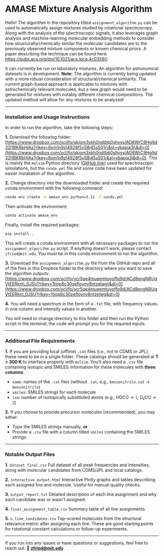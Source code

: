 # **AMASE Mixture Analysis Algorithm**

Hello! The algorithm in the repository titled `assignment_algorithm.py` can be used to automatically assign mixtures studied by rotational spectroscopy. Along with the analysis of the spectroscopic signals, it also leverages graph analysis and machine-learning molecular embedding methods to consider how structurally/chemically similar the molecular candidates are to the previously observed mixture components or known chemical priors. A paper describing the technique can be found here: https://pubs.acs.org/doi/10.1021/acs.jpca.4c03580.

It can currently be run on laboratory mixtures. An algorithm for astronomical datasets is in development.
**Note:** The algorithm is currently being updated with a more robust consideration of structural/chemical similarity. The current graph-based approach is applicable to mixtures with astrochemically relevant molecules, but a new graph would need to be generated for mixtures with notably different chemical compositions. The updated method will allow for *any* mixtures to be analyzed!

---

### **Installation and Usage Instructions**

In order to run the algorithm, take the following steps:

**1.** Download the following folder:
[https://www.dropbox.com/scl/fo/qkjom3xkh0ndtbb0shysy/AO6WrC9Hg9d32l1BKRbHjAs?rlkey=6xm1n9zl4928f5v58j45s501r\&st=vbapia3j\&dl=0](https://www.dropbox.com/scl/fo/qkjom3xkh0ndtbb0shysy/AO6WrC9Hg9d32l1BKRbHjAs?rlkey=6xm1n9zl4928f5v58j45s501r&st=vbapia3j&dl=0).
This is mainly the `molsim` Python directory ([GitHub link](https://github.com/bmcguir2/molsim)) used for spectroscopic simulations, but the `conda.yml` file and some code have been updated for easier installation of this algorithm.

**2.** Change directory into the downloaded folder and create the required conda environment with the following command:

```bash
conda env create -n amase_env python=3.11 -f conda.yml
```

Then activate the environment:

```bash
conda activate amase_env
```

Finally, install the required packages:

```bash
pip install .
```

This will create a conda environment with all necessary packages to run the `assignment_algorithm.py` script. If anything doesn't work, please contact `zfried@mit.edu`. You must be in this conda environment to run the algorithm.

**3.** Download the `assignment_algorithm.py` file from the GitHub repo and all of the files in this Dropbox folder to the directory where you want to save the algorithm outputs:
[https://www.dropbox.com/scl/fo/ycr5qe4mueemtuyoffp9d/ACd8engNRUgVtEERkm\_0JSU?rlkey=1tiop6c30zefloyny8ntzelwg\&dl=0](https://www.dropbox.com/scl/fo/ycr5qe4mueemtuyoffp9d/ACd8engNRUgVtEERkm_0JSU?rlkey=1tiop6c30zefloyny8ntzelwg&dl=0)

**4.** You will need a spectrum in the form of a `.txt` file, with frequency values in one column and intensity values in another.

You will need to change directory to this folder and then run the Python script in the terminal, the code will prompt you for the required inputs.

---

### **Additional File Requirements**

**1.** If you are providing local (offline) `.cat` files (i.e., not in CDMS or JPL), these need to be in a single folder. These catalogs should be generated at **T = 300 K** to interface properly with `molsim`. You’ll also need a `.csv` file containing isotopic and SMILES information for these molecules with **three columns**:

* `name`: names of the `.cat` files (without `.cat`, e.g., `benzonitrile.cat` → `benzonitrile`)
* `smiles`: SMILES strings for each molecule
* `iso`: number of isotopically substituted atoms (e.g., HDCO → `1`, D₂CO → `2`)

**2.** If you choose to provide precursor molecules (recommended), you may either:

* Type the SMILES strings manually, **or**
* Provide a `.csv` file with a column titled `smiles` containing the SMILES strings

---

### **Notable Output Files**

**1.** `dataset_final.csv`
Full dataset of all peak frequencies and intensities, along with molecular candidates from CDMS/JPL and local catalogs.

**2.** `interactive_output.html`
Interactive Plotly graphs and tables describing each assigned line and molecule. Useful for manual quality checks.

**3.** `output_report.txt`
Detailed description of each line assignment and why each candidate was or wasn’t assigned.

**4.** `final_assignment_table.csv`
Summary table of all line assignments.

**5.** `u_line_candidates.csv`
Top-scored molecules from the structural relevance metric after assigning each line. These are good starting points for rotational constant calculations or follow-up experiments.

---

If you run into any issues or have questions or suggestions, feel free to reach out:
📧 **[zfried@mit.edu](mailto:zfried@mit.edu)**
